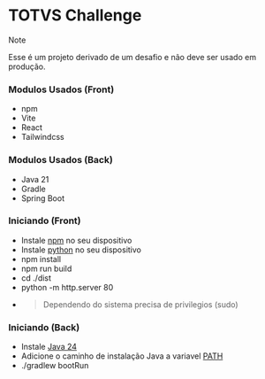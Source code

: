 # TOTVS Challenge

> [!NOTE]
> Esse é um projeto derivado de um desafio e não deve ser usado em produção.

### Modulos Usados (Front)
- npm
- Vite
- React
- Tailwindcss

### Modulos Usados (Back)
- Java 21
- Gradle
- Spring Boot

### Iniciando (Front)
- Instale [npm](https://www.npmjs.com/) no seu dispositivo
- Instale [python](https://www.python.org/) no seu dispositivo
- npm install
- npm run build
- cd ./dist
- python -m http.server 80
- > Dependendo do sistema precisa de privilegios (sudo)

### Iniciando (Back)
- Instale [Java 24](https://www.oracle.com/br/java/technologies/downloads/)
- Adicione o caminho de instalação Java a variavel [PATH](https://www.java.com/en/download/help/path.html)
- ./gradlew bootRun